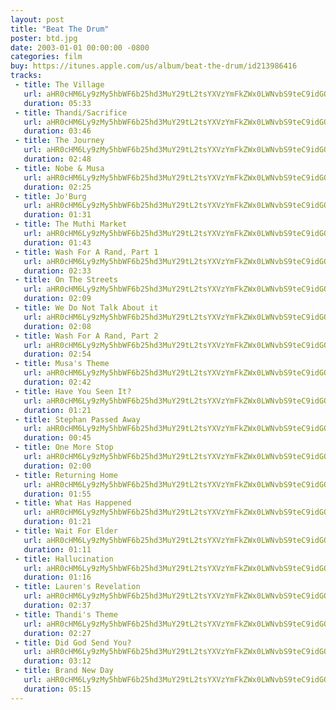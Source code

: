 ```yaml
---
layout: post
title: "Beat The Drum"
poster: btd.jpg
date: 2003-01-01 00:00:00 -0800
categories: film
buy: https://itunes.apple.com/us/album/beat-the-drum/id213986416
tracks:
 - title: The Village
   url: aHR0cHM6Ly9zMy5hbWF6b25hd3MuY29tL2tsYXVzYmFkZWx0LWNvbS9teC9idGQvMDEgVGhlIFZpbGxhZ2UubXAz
   duration: 05:33
 - title: Thandi/Sacrifice
   url: aHR0cHM6Ly9zMy5hbWF6b25hd3MuY29tL2tsYXVzYmFkZWx0LWNvbS9teC9idGQvMDIgVGhhbmRpX1NhY3JpZmljZS5tcDM=
   duration: 03:46
 - title: The Journey
   url: aHR0cHM6Ly9zMy5hbWF6b25hd3MuY29tL2tsYXVzYmFkZWx0LWNvbS9teC9idGQvMDMgVGhlIEpvdXJuZXkubXAz
   duration: 02:48
 - title: Nobe & Musa
   url: aHR0cHM6Ly9zMy5hbWF6b25hd3MuY29tL2tsYXVzYmFkZWx0LWNvbS9teC9idGQvMDQgTm9iZSAmIE11c2EubXAz
   duration: 02:25
 - title: Jo'Burg
   url: aHR0cHM6Ly9zMy5hbWF6b25hd3MuY29tL2tsYXVzYmFkZWx0LWNvbS9teC9idGQvMDUgSm8nQnVyZy5tcDM=
   duration: 01:31
 - title: The Muthi Market
   url: aHR0cHM6Ly9zMy5hbWF6b25hd3MuY29tL2tsYXVzYmFkZWx0LWNvbS9teC9idGQvMDYgVGhlIE11dGhpIE1hcmtldC5tcDM=
   duration: 01:43
 - title: Wash For A Rand, Part 1
   url: aHR0cHM6Ly9zMy5hbWF6b25hd3MuY29tL2tsYXVzYmFkZWx0LWNvbS9teC9idGQvMDcgV2FzaCBGb3IgQSBSYW5kLCBQYXJ0IDEubXAz
   duration: 02:33
 - title: On The Streets
   url: aHR0cHM6Ly9zMy5hbWF6b25hd3MuY29tL2tsYXVzYmFkZWx0LWNvbS9teC9idGQvMDggT24gVGhlIFN0cmVldHMubXAz
   duration: 02:09
 - title: We Do Not Talk About it
   url: aHR0cHM6Ly9zMy5hbWF6b25hd3MuY29tL2tsYXVzYmFkZWx0LWNvbS9teC9idGQvMDkgV2UgRG8gTm90IFRhbGsgQWJvdXQgaXQubXAz
   duration: 02:08
 - title: Wash For A Rand, Part 2
   url: aHR0cHM6Ly9zMy5hbWF6b25hd3MuY29tL2tsYXVzYmFkZWx0LWNvbS9teC9idGQvMTAgV2FzaCBGb3IgQSBSYW5kLCBQYXJ0IDIubXAz
   duration: 02:54
 - title: Musa's Theme
   url: aHR0cHM6Ly9zMy5hbWF6b25hd3MuY29tL2tsYXVzYmFkZWx0LWNvbS9teC9idGQvMTEgTXVzYSdzIFRoZW1lLm1wMw==
   duration: 02:42
 - title: Have You Seen It?
   url: aHR0cHM6Ly9zMy5hbWF6b25hd3MuY29tL2tsYXVzYmFkZWx0LWNvbS9teC9idGQvMTIgSGF2ZSBZb3UgU2VlbiBJdF8ubXAz
   duration: 01:21
 - title: Stephan Passed Away
   url: aHR0cHM6Ly9zMy5hbWF6b25hd3MuY29tL2tsYXVzYmFkZWx0LWNvbS9teC9idGQvMTMgU3RlcGhhbiBQYXNzZWQgQXdheS5tcDM=
   duration: 00:45
 - title: One More Stop
   url: aHR0cHM6Ly9zMy5hbWF6b25hd3MuY29tL2tsYXVzYmFkZWx0LWNvbS9teC9idGQvMTQgT25lIE1vcmUgU3RvcC5tcDM=
   duration: 02:00
 - title: Returning Home
   url: aHR0cHM6Ly9zMy5hbWF6b25hd3MuY29tL2tsYXVzYmFkZWx0LWNvbS9teC9idGQvMTUgUmV0dXJuaW5nIEhvbWUubXAz
   duration: 01:55
 - title: What Has Happened
   url: aHR0cHM6Ly9zMy5hbWF6b25hd3MuY29tL2tsYXVzYmFkZWx0LWNvbS9teC9idGQvMTYgV2hhdCBIYXMgSGFwcGVuZWQubXAz
   duration: 01:21
 - title: Wait For Elder
   url: aHR0cHM6Ly9zMy5hbWF6b25hd3MuY29tL2tsYXVzYmFkZWx0LWNvbS9teC9idGQvMTcgV2FpdCBGb3IgRWxkZXIubXAz
   duration: 01:11
 - title: Hallucination
   url: aHR0cHM6Ly9zMy5hbWF6b25hd3MuY29tL2tsYXVzYmFkZWx0LWNvbS9teC9idGQvMTggSGFsbHVjaW5hdGlvbi5tcDM=
   duration: 01:16
 - title: Lauren's Revelation
   url: aHR0cHM6Ly9zMy5hbWF6b25hd3MuY29tL2tsYXVzYmFkZWx0LWNvbS9teC9idGQvMTkgTGF1cmVuJ3MgUmV2ZWxhdGlvbi5tcDM=
   duration: 02:37
 - title: Thandi's Theme
   url: aHR0cHM6Ly9zMy5hbWF6b25hd3MuY29tL2tsYXVzYmFkZWx0LWNvbS9teC9idGQvMjAgVGhhbmRpJ3MgVGhlbWUubXAz
   duration: 02:27
 - title: Did God Send You?
   url: aHR0cHM6Ly9zMy5hbWF6b25hd3MuY29tL2tsYXVzYmFkZWx0LWNvbS9teC9idGQvMjEgRGlkIEdvZCBTZW5kIFlvdV8ubXAz
   duration: 03:12
 - title: Brand New Day
   url: aHR0cHM6Ly9zMy5hbWF6b25hd3MuY29tL2tsYXVzYmFkZWx0LWNvbS9teC9idGQvMjIgQnJhbmQgTmV3IERheS5tcDM=
   duration: 05:15
---
```

